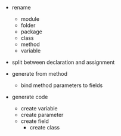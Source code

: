 - rename
  - module
  - folder
  - package
  - class
  - method
  - variable


- split between declaration and assignment

- generate from method
  - bind method parameters to fields

- generate code
    - create variable
    - create parameter
    - create field
      - create class
